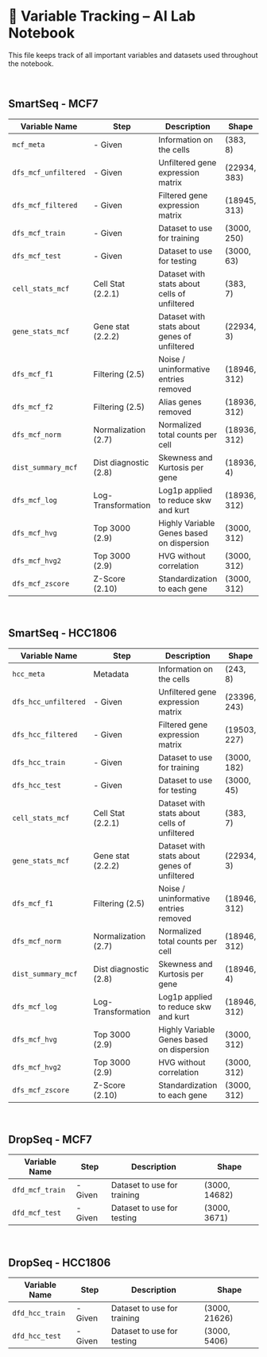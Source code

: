 # 📓 Variable Tracking – AI Lab Notebook

This file keeps track of all important variables and datasets used throughout the notebook.

&nbsp;


## SmartSeq - MCF7
| Variable Name       | Step                 | Description                                  | Shape         |
|---------------------|----------------------|----------------------------------------------|---------------|
| `mcf_meta`          | - Given              | Information on the cells                     | (383, 8)      |
| `dfs_mcf_unfiltered`| - Given              | Unfiltered gene expression matrix            | (22934, 383)  |
| `dfs_mcf_filtered`  | - Given              | Filtered gene expression matrix              | (18945, 313)  |
| `dfs_mcf_train`     | - Given              | Dataset to use for training                  | (3000, 250)   |
| `dfs_mcf_test`      | - Given              | Dataset to use for testing                   | (3000, 63)    |
| `cell_stats_mcf`    | Cell Stat (2.2.1)    | Dataset with stats about cells of unfiltered | (383, 7)      |
| `gene_stats_mcf`    | Gene stat (2.2.2)    | Dataset with stats about genes of unfiltered | (22934, 3)    |
| `dfs_mcf_f1`        | Filtering (2.5)      | Noise / uninformative entries removed        | (18946, 312)  |
| `dfs_mcf_f2`        | Filtering (2.5)      | Alias genes removed                          | (18936, 312)  |
| `dfs_mcf_norm`      | Normalization (2.7)  | Normalized total counts per cell             | (18936, 312)  |
| `dist_summary_mcf`  | Dist diagnostic (2.8)| Skewness and Kurtosis per gene               | (18936, 4)    |
| `dfs_mcf_log`       | Log-Transformation   | Log1p applied to reduce skw and kurt         | (18936, 312)  |
| `dfs_mcf_hvg`       | Top 3000 (2.9)       | Highly Variable Genes based on dispersion    | (3000, 312)   |
| `dfs_mcf_hvg2`      | Top 3000 (2.9)       | HVG without correlation                      | (3000, 312)   |
| `dfs_mcf_zscore`    | Z-Score (2.10)       | Standardization to each gene                 | (3000, 312)   |


&nbsp;


## SmartSeq - HCC1806
| Variable Name       | Step                 | Description                                  | Shape         |
|---------------------|----------------------|----------------------------------------------|---------------|
| `hcc_meta`          | Metadata             | Information on the cells                     | (243, 8)      |
| `dfs_hcc_unfiltered`| - Given              | Unfiltered gene expression matrix            | (23396, 243)  |
| `dfs_hcc_filtered`  | - Given              | Filtered gene expression matrix              | (19503, 227)  |
| `dfs_hcc_train`     | - Given              | Dataset to use for training                  | (3000, 182)   |
| `dfs_hcc_test`      | - Given              | Dataset to use for testing                   | (3000, 45)    |
| `cell_stats_mcf`    | Cell Stat (2.2.1)    | Dataset with stats about cells of unfiltered | (383, 7)      |
| `gene_stats_mcf`    | Gene stat (2.2.2)    | Dataset with stats about genes of unfiltered | (22934, 3)    |
| `dfs_mcf_f1`        | Filtering (2.5)      | Noise / uninformative entries removed        | (18946, 312)  |
| `dfs_mcf_norm`      | Normalization (2.7)  | Normalized total counts per cell             | (18946, 312)  |
| `dist_summary_mcf`  | Dist diagnostic (2.8)| Skewness and Kurtosis per gene               | (18946, 4)    |
| `dfs_mcf_log`       | Log-Transformation   | Log1p applied to reduce skw and kurt         | (18946, 312)  |
| `dfs_mcf_hvg`       | Top 3000 (2.9)       | Highly Variable Genes based on dispersion    | (3000, 312)   |
| `dfs_mcf_hvg2`      | Top 3000 (2.9)       | HVG without correlation                      | (3000, 312)   |
| `dfs_mcf_zscore`    | Z-Score (2.10)       | Standardization to each gene                 | (3000, 312)   |


&nbsp;


## DropSeq - MCF7
| Variable Name       | Step             | Description                                  | Shape         |
|---------------------|------------------|----------------------------------------------|---------------|
| `dfd_mcf_train`     | - Given          | Dataset to use for training                  | (3000, 14682) |
| `dfd_mcf_test`      | - Given          | Dataset to use for testing                   | (3000, 3671)  |


&nbsp;


## DropSeq - HCC1806
| Variable Name       | Step             | Description                                  | Shape         |
|---------------------|------------------|----------------------------------------------|---------------|
| `dfd_hcc_train`     | - Given          | Dataset to use for training                  | (3000, 21626) |
| `dfd_hcc_test`      | - Given          | Dataset to use for testing                   | (3000, 5406)  |